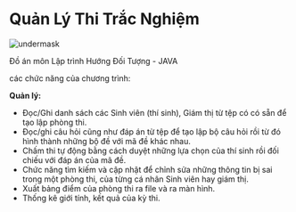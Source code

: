 # Quản Lý Thi Trắc Nghiệm
![undermask](https://encrypted-tbn0.gstatic.com/images?q=tbn:ANd9GcRFrDSSDA6fAlS4fdf7_3DLjbdXCyaiIRpfBQ&usqp=CAU)

Đồ án môn Lập trình Hướng Đối Tượng - JAVA

các chức năng của chương trình:

**Quản lý:**

+ Đọc/Ghi danh sách các Sinh viên (thí sinh), Giám thị từ tệp có có sẵn để tạo lập phòng thi.
+ Đọc/ghi câu hỏi cũng như đáp án từ tệp để tạo lập bộ câu hỏi rồi từ đó hình thành những bộ đề với mã đề khác nhau.
+ Chấm thi tự động bằng cách duyệt những lựa chọn của thí sinh rồi đối chiếu với đáp án của mã đề.
+ Chức năng tìm kiếm và cập nhật để chỉnh sửa những thông tin bị sai trong một phòng thi, của từng cá nhân Sinh viên hay giám thị.
+ Xuất bảng điểm của phòng thi ra file và ra màn hình.
+ Thống kê giới tính, kết quả của kỳ thi.

